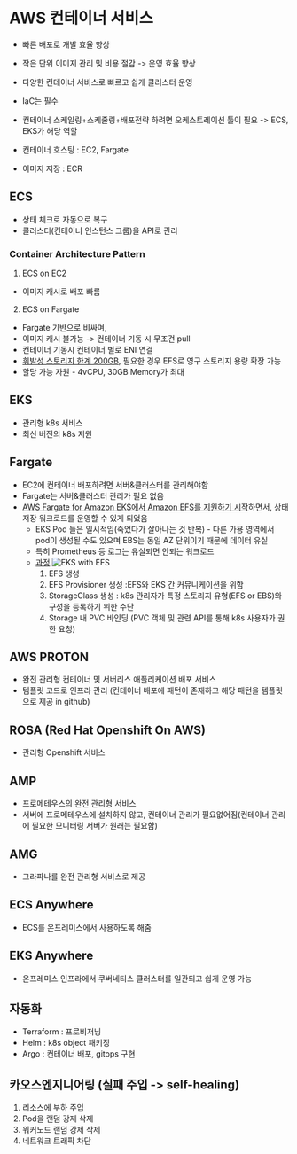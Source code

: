 # AWS 컨테이너 서비스

- 빠른 배포로 개발 효율 향상
- 작은 단위 이미지 관리 및 비용 절감 -> 운영 효율 향상
- 다양한 컨테이너 서비스로 빠르고 쉽게 클러스터 운영
- IaC는 필수

- 컨테이너 스케일링+스케줄링+배포전략 하려면 오케스트레이션 툴이 필요 -> ECS, EKS가 해당 역할
- 컨테이너 호스팅 : EC2, Fargate
- 이미지 저장 : ECR

## ECS

- 상태 체크로 자동으로 복구
- 클러스터(컨테이너 인스턴스 그룹)을 API로 관리

### Container Architecture Pattern
1. ECS on EC2
- 이미지 캐시로 배포 빠름
2. ECS on Fargate
- Fargate 기반으로 비싸며, 
- 이미지 캐시 불가능 -> 컨테이너 기동 시 무조건 pull
- 컨테이너 기동시 컨테이너 별로 ENI 연결 
- [휘발성 스토리지 한계 200GB](https://docs.aws.amazon.com/AmazonECS/latest/developerguide/fargate-task-storage.html#fargate-task-storage-pv14), 필요한 경우 EFS로 영구 스토리지 용량 확장 가능
- 할당 가능 자원 - 4vCPU, 30GB Memory가 최대

## EKS

- 관리형 k8s 서비스
- 최신 버전의 k8s 지원

## Fargate

- EC2에 컨테이너 배포하려면 서버&클러스터를 관리해야함
- Fargate는 서버&클러스터 관리가 필요 없음
- [AWS Fargate for Amazon EKS에서 Amazon EFS를 지원하기 시작](https://aws.amazon.com/ko/blogs/korea/new-aws-fargate-for-amazon-eks-now-supports-amazon-efs/)하면서, 상태 저장 워크로드를 운영할 수 있게 되었음
  - EKS Pod 들은 일시적임(죽었다가 살아나는 것 반복) - 다른 가용 영역에서 pod이 생성될 수도 있으며 EBS는 동일 AZ 단위이기 때문에 데이터 유실
  - 특히 Prometheus 등 로그는 유실되면 안되는 워크로드
  - [과정](https://kscory.com/dev/aws/eks-efs)
    ![EKS with EFS](https://kscory.com/assets/aws/eks-efs/01-eks-efs-intro_02.png)
    1. EFS 생성
    2. EFS Provisioner 생성 :EFS와 EKS 간 커뮤니케이션을 위함
    3. StorageClass 생성 : k8s 관리자가 특정 스토리지 유형(EFS or EBS)와 구성을 등록하기 위한 수단
    4. Storage 내 PVC 바인딩 (PVC 객체 및 관련 API를 통해 k8s 사용자가 권한 요청)

## AWS PROTON

- 완전 관리형 컨테이너 및 서버리스 애플리케이션 배포 서비스
- 템플릿 코드로 인프라 관리 (컨테이너 배포에 패턴이 존재하고 해당 패턴을 템플릿으로 제공 in github)

## ROSA (Red Hat Openshift On AWS)

- 관리형 Openshift 서비스

## AMP

- 프로메테우스의 완전 관리형 서비스
- 서버에 프로메테우스에 설치하지 않고, 컨테이너 관리가 필요없어짐(컨테이너 관리에 필요한 모니터링 서버가 원래는 필요함)

## AMG

- 그라파나를 완전 관리형 서비스로 제공

## ECS Anywhere

- ECS를 온프레미스에서 사용하도록 해줌

## EKS Anywhere

- 온프레미스 인프라에서 쿠버네티스 클러스터를 일관되고 쉽게 운영 가능

## 자동화

- Terraform : 프로비저닝
- Helm : k8s object 패키징
- Argo : 컨테이너 배포, gitops 구현

## 카오스엔지니어링 (실패 주입 -> self-healing)

1. 리소스에 부하 주입
2. Pod을 랜덤 강제 삭제
3. 워커노드 랜덤 강제 삭제
4. 네트워크 트래픽 차단
